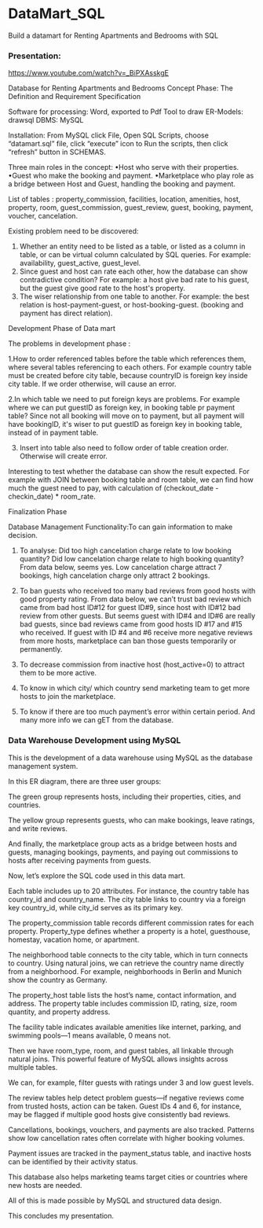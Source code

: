 # DataMart_SQL
Build a datamart for Renting Apartments and Bedrooms with SQL

### Presentation:
https://www.youtube.com/watch?v=_BiPXAsskgE


Database for Renting Apartments and Bedrooms
Concept Phase: The Definition and Requirement Specification

Software for processing: Word, exported to Pdf
Tool to draw ER-Models: drawsql
DBMS: MySQL

Installation:
From MySQL click File, Open SQL Scripts, choose “datamart.sql” file, click “execute” icon to Run 
the scripts, then click “refresh” button in SCHEMAS.

Three main roles in the concept:
•Host who serve with their properties.
•Guest who make the booking and payment.
•Marketplace who play role as a bridge between Host and Guest, handling the booking and payment.

List of tables : 
property_commission, facilities, location, amenities, host, property, room,
guest_commission, guest_review, guest,
booking, payment, voucher, cancelation. 

Existing problem need to be discovered: 
1. Whether an entity need to be listed as a table, or listed as a column in table, or can be virtual column calculated by SQL queries. For example: availability, guest_active, guest_level.
2. Since guest and host can rate each other, how the database can show contradictive condition? 
For example: a host give bad rate to his guest, but the guest give good rate to the host's property.
3. The wiser relationship from one table to another. For example: the best relation is host-payment-guest, or host-booking-guest. (booking and payment has direct relation).


Development Phase of Data mart

The problems in development phase :

1.How to order referenced tables before the table which references them, where several tables referencing to each others. For example country table must be created before city table, because countryID is foreign key inside city table. If we order otherwise, will cause an error.

2.In which table we need to put foreign keys are problems. 
For example where we can put guestID as foreign key, in booking table pr payment table?
Since not all booking will move on to payment, but all payment will have bookingID, it's wiser to put guestID as foreign key in booking table, instead of in payment table.

3. Insert into table also need to follow order of table creation order. Otherwise will create error.

Interesting to test whether the database can show the result  expected.
For example with JOIN between booking table and room table, we can find how much the guest need to pay, with calculation of (checkout_date - checkin_date) * room_rate.


Finalization Phase

Database Management Functionality:To can gain information to make decision. 

1. To analyse: Did too high cancelation charge relate to low booking quantity? Did low
cancelation charge relate to high booking quantity? From data below, seems yes.
Low cancelation charge attract 7 bookings, high cancelation charge only attract 2 bookings.
 
2. To ban guests who received too many bad reviews from good hosts with good property 
rating. From data below, we can’t trust bad review which came from bad host ID#12 for guest 
ID#9, since host with ID#12 bad review from other guests.
But seems guest with ID#4 and ID#6 are really bad guests, since bad reviews came from 
good hosts ID #17 and #15 who received.
If guest with ID #4 and #6 receive more negative reviews from more hosts, marketplace can 
ban those guests temporarily or permanently.

3. To decrease commission from inactive host (host_active=0) to attract them to be more active.

4. To know in which city/ which country send marketing team to get more hosts to join the 
marketplace.

5. To know if there are too much payment’s error within certain period.
And many more info we can gET from the database.


### Data Warehouse Development using MySQL
This is the development of a data warehouse using MySQL as the database management system.

In this ER diagram, there are three user groups:

The green group represents hosts, including their properties, cities, and countries.

The yellow group represents guests, who can make bookings, leave ratings, and write reviews.

And finally, the marketplace group acts as a bridge between hosts and guests, managing bookings, payments, and paying out commissions to hosts after receiving payments from guests.

Now, let’s explore the SQL code used in this data mart.

Each table includes up to 20 attributes. For instance, the country table has country_id and country_name.
The city table links to country via a foreign key country_id, while city_id serves as its primary key.

The property_commission table records different commission rates for each property.
Property_type defines whether a property is a hotel, guesthouse, homestay, vacation home, or apartment.

The neighborhood table connects to the city table, which in turn connects to country.
Using natural joins, we can retrieve the country name directly from a neighborhood.
For example, neighborhoods in Berlin and Munich show the country as Germany.

The property_host table lists the host’s name, contact information, and address.
The property table includes commission ID, rating, size, room quantity, and property address.

The facility table indicates available amenities like internet, parking, and swimming pools—1 means available, 0 means not.

Then we have room_type, room, and guest tables, all linkable through natural joins.
This powerful feature of MySQL allows insights across multiple tables.

We can, for example, filter guests with ratings under 3 and low guest levels.

The review tables help detect problem guests—if negative reviews come from trusted hosts, action can be taken.
Guest IDs 4 and 6, for instance, may be flagged if multiple good hosts give consistently bad reviews.

Cancellations, bookings, vouchers, and payments are also tracked.
Patterns show low cancellation rates often correlate with higher booking volumes.

Payment issues are tracked in the payment_status table, and inactive hosts can be identified by their activity status.

This database also helps marketing teams target cities or countries where new hosts are needed.

All of this is made possible by MySQL and structured data design.

This concludes my presentation.
